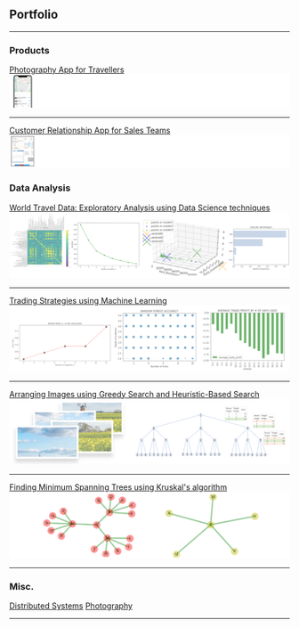 ## Portfolio

---

### Products

[Photography App for Travellers](https://abien1.github.io/photo)
<img src="images/travel_app_thumbnail.png?raw=true"/>

---

[Customer Relationship App for Sales Teams](https://abien1.github.io/crm)
<img src="images/sales_app_thumbnail.png?raw=true"/>
### Data Analysis

[World Travel Data: Exploratory Analysis using Data Science techniques](https://github.com/abien1/Data-Analysis/tree/main/Data-Science)
<img src="images/world_development_indicators.png?raw=true"/>

---
[Trading Strategies using Machine Learning](https://github.com/abien1/Data-Analysis/tree/main/Machine-Learning)
<img src="images/trading_strategies.png?raw=true"/>

---
[Arranging Images using Greedy Search and Heuristic-Based Search](https://github.com/abien1/Data-Analysis/tree/main/Classical-AI)
<img src="images/arranging_images.png?raw=true"/>

---

[Finding Minimum Spanning Trees using Kruskal's algorithm](https://github.com/abien1/Data-Analysis/tree/main/Tree-and-Graph-Search)
<img src="images/minimum_spanning_trees.png?raw=true"/>

---

### Misc.

[Distributed Systems](pdf/distributed_systems.pdf)
[Photography](https://abien1.github.io/series)

---
